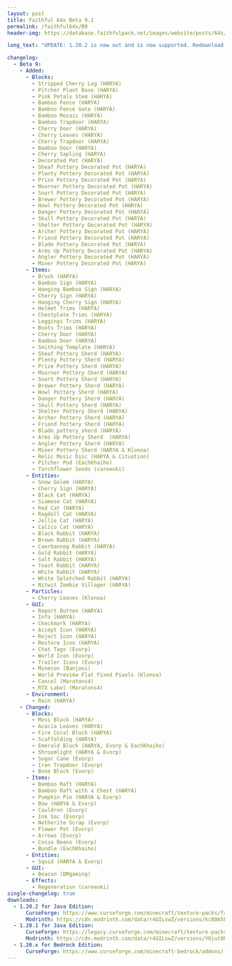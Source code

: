 ```yaml
---
layout: post
title: Faithful 64x Beta 9.1
permalink: /faithful64x/B9
header-img: https://database.faithfulpack.net/images/website/posts/64x/B9.png

long_text: "UPDATE: 1.20.2 is now out and is now supported. Redownload the pack to fix UIs and Bamboo Fence Gate. Time flies but... It's the third anniversary of the Faithful 64x! THANK YOU for your continued support! Like every year, I've prepared an exceptional update. On the program: new textures for 1.20, quality improvements for some, but above all, the cats are finished. Thanks again to all our players, and see you in December!"

changelog:
  - Beta 9:
    - Added:
      - Blocks:
        - Stripped Cherry Log (HARYA)
        - Pitcher Plant Base (HARYA)
        - Pink Petals Stem (HARYA)
        - Bamboo Fence (HARYA)
        - Bamboo Fence Gate (HARYA)
        - Bamboo Mosaic (HARYA)
        - Bamboo Trapdoor (HARYA)
        - Cherry Door (HARYA)
        - Cherry Leaves (HARYA)
        - Cherry Trapdoor (HARYA)
        - Bamboo Door (HARYA)
        - Cherry Sapling (HARYA)
        - Decorated Pot (HARYA)
        - Sheaf Pottery Decorated Pot (HARYA)
        - Plenty Pottery Decorated Pot (HARYA)
        - Prize Pottery Decorated Pot (HARYA)
        - Mourner Pottery Decorated Pot (HARYA)
        - Snort Pottery Decorated Pot (HARYA)
        - Brewer Pottery Decorated Pot (HARYA)
        - Howl Pottery Decorated Pot (HARYA)
        - Danger Pottery Decorated Pot (HARYA)
        - Skull Pottery Decorated Pot (HARYA)
        - Shelter Pottery Decorated Pot (HARYA)
        - Archer Pottery Decorated Pot (HARYA)
        - Friend Pottery Decorated Pot (HARYA)
        - Blade Pottery Decorated Pot (HARYA)
        - Arms Up Pottery Decorated Pot (HARYA)
        - Angler Pottery Decorated Pot (HARYA)
        - Miner Pottery Decorated Pot (HARYA)
      - Items:
        - Brush (HARYA)
        - Bamboo Sign (HARYA)
        - Hanging Bamboo Sign (HARYA)
        - Cherry Sign (HARYA)
        - Hanging Cherry Sign (HARYA)
        - Helmet Trims (HARYA)
        - Chestplate Trims (HARYA)
        - Leggings Trims (HARYA)
        - Boots Trims (HARYA)
        - Cherry Door (HARYA)
        - Bamboo Door (HARYA)
        - Smithing Template (HARYA)
        - Sheaf Pottery Sherd (HARYA)
        - Plenty Pottery Sherd (HARYA)
        - Prize Pottery Sherd (HARYA)
        - Mourner Pottery Sherd (HARYA)
        - Snort Pottery Sherd (HARYA)
        - Brewer Pottery Sherd (HARYA)
        - Howl Pottery Sherd (HARYA)
        - Danger Pottery Sherd (HARYA)
        - Skull Pottery Sherd (HARYA)
        - Shelter Pottery Sherd (HARYA)
        - Archer Pottery Sherd (HARYA)
        - Friend Pottery Sherd (HARYA)
        - Blade_pottery_sherd (HARYA)
        - Arms Up Pottery Sherd  (HARYA)
        - Angler Pottery Sherd (HARYA)
        - Miner Pottery Sherd (HARYA & Klonoa)
        - Relic Music Disc (HARYA & Cituation)
        - Pitcher Pod (EachKhaiho)
        - Torchflower Seeds (careeoki)
      - Entities:
        - Snow Golem (HARYA)
        - Cherry Sign (HARYA)
        - Black Cat (HARYA)
        - Siamese Cat (HARYA)
        - Red Cat (HARYA)
        - Ragdoll Cat (HARYA)
        - Jellie Cat (HARYA)
        - Calico Cat (HARYA)
        - Black Rabbit (HARYA)
        - Brown Rabbit (HARYA)
        - Caerbannog Rabbit (HARYA)
        - Gold Rabbit (HARYA)
        - Salt Rabbit (HARYA)
        - Toast Rabbit (HARYA)
        - White Rabbit (HARYA)
        - White Splotched Rabbit (HARYA)
        - Nitwit Zombie Villager (HARYA)
      - Particles:
        - Cherry Leaves (Klonoa)
      - GUI:
        - Report Button (HARYA)
        - Info (HARYA)
        - Checkmark (HARYA)
        - Accept Icon (HARYA)
        - Reject Icon (HARYA)
        - Restore Icon (HARYA)
        - Chat Tags (Evorp)
        - World Icon (Evorp)
        - Trailer Icons (Evorp)
        - Minecon (Banjoei)
        - World Preview Flat Fixed Pixels (Klonoa)
        - Cancel (Maratons4)
        - RTX Label (Maratons4)
      - Environment:
        - Rain (HARYA)
    - Changed:
      - Blocks:
        - Moss Block (HARYA)
        - Acacia Leaves (HARYA)
        - Fire Coral Block (HARYA)
        - Scaffolding (HARYA)
        - Emerald Block (HARYA, Evorp & EachKhaiho)
        - Shroomlight (HARYA & Evorp)
        - Sugar Cane (Evorp)
        - Iron Trapdoor (Evorp)
        - Bone Block (Evorp)
      - Items:
        - Bamboo Raft (HARYA)
        - Bamboo Raft with a Chest (HARYA)
        - Pumpkin Pie (HARYA & Evorp)
        - Bow (HARYA & Evorp)
        - Cauldron (Evorp)
        - Ink Sac (Evorp)
        - Netherite Scrap (Evorp)
        - Flower Pot (Evorp)
        - Arrows (Evorp)
        - Cocoa Beans (Evorp)
        - Bundle (EachKhaiho)
      - Entities:
        - Squid (HARYA & Evorp)
      - GUI:
        - Beacon (DMgaming)
      - Effects:
        - Regeneration (careeoki)
single-changelog: true
downloads:
  - 1.20.2 for Java Edition:
      CurseForge: https://www.curseforge.com/minecraft/texture-packs/faithful-64x/files/4763591
      Modrinth: https://cdn.modrinth.com/data/r4GILswZ/versions/kcBOm5FL/Faithful%2064x%20-%20Beta%209.1.zip
  - 1.20.1 for Java Edition:
      CurseForge: https://legacy.curseforge.com/minecraft/texture-packs/faithful-64x/files/4626083
      Modrinth: https://cdn.modrinth.com/data/r4GILswZ/versions/YOjutORB/Faithful%2064x%20-%20Beta%209.zip
  - 1.20.x for Bedrock Edition:
      CurseForge: https://www.curseforge.com/minecraft-bedrock/addons/faithful-64x-bedrock/files/4626080
---
```

